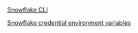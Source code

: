 [Snowflake CLI](https://docs.snowflake.com/en/developer-guide/snowflake-cli-v2/index)

[Snowflake credential environment variables](https://docs.snowflake.com/en/developer-guide/snowflake-cli-v2/connecting/specify-credentials#label-snowcli-environment-creds)


